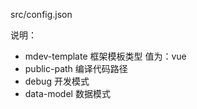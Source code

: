 src/config.json

说明：

* mdev-template 框架模板类型 值为：vue
* public-path 编译代码路径
* debug 开发模式
* data-model 数据模式




